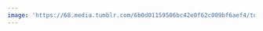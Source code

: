 ```yaml
---
image: 'https://68.media.tumblr.com/6b0d01159506bc42e0f62c009bf6aef4/tumblr_omrvf8lfiM1tbdx3so1_1280.jpg'
---
```

